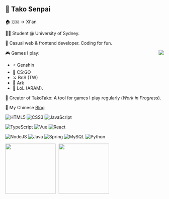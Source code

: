 ## 🐙 Tako Senpai

🏠 🇨🇳 -> Xi'an

🧑‍🎓 Student @ University of Sydney.

🌈 Casual web & frontend developer. Coding for fun.

<img align="right" src="https://count.getloli.com/get/@takosenpai2687?theme=moebooru">

🎮 Games I play:

-   ⭐ Genshin
-   🔫 CS:GO
-   ⚔️ BnS (TW)
-   🦕 Ark
-   🗼 LoL (ARAM).

🐙 Creator of [TakoTako](https://tako-tako.netlify.app/): A tool for games I play regularly (_Work in Progress_).

📓 My Chinese [Blog](https://takosenpai2687.github.io/)

![HTML5](https://img.shields.io/badge/html5-%23E34F26.svg?style=for-the-badge&logo=html5&logoColor=white)
![CSS3](https://img.shields.io/badge/css3-%231572B6.svg?style=for-the-badge&logo=css3&logoColor=white)
![JavaScript](https://img.shields.io/badge/javascript-%23323330.svg?style=for-the-badge&logo=javascript&logoColor=%23F7DF1E)

![TypeScript](https://img.shields.io/badge/typescript-%23007ACC.svg?style=for-the-badge&logo=typescript&logoColor=white)
![Vue](https://img.shields.io/badge/Vue.js-35495E?style=for-the-badge&logo=vuedotjs&logoColor=white)
![React](https://img.shields.io/badge/react-%2320232a.svg?style=for-the-badge&logo=react&logoColor=%2361DAFB)

![NodeJS](https://img.shields.io/badge/node.js-6DA55F?style=for-the-badge&logo=node.js&logoColor=white)
![Java](https://img.shields.io/badge/java-%23ED8B00.svg?style=for-the-badge&logo=java&logoColor=white)
![Spring](https://img.shields.io/badge/spring-%236DB33F.svg?style=for-the-badge&logo=spring&logoColor=white)
![MySQL](https://img.shields.io/badge/mysql-%2300f.svg?style=for-the-badge&logo=mysql&logoColor=white)
![Python](https://img.shields.io/badge/python-3670A0?style=for-the-badge&logo=python&logoColor=ffdd54)

<div style="display: flex; flex-wrap: wrap; gap: .6rem; justify-content: flex-start; align-items: center;">
    <img style="height: 10rem;" src="https://github-readme-streak-stats.herokuapp.com/?user=takosenpai2687&theme=default&hide_border=true&ring=FF9800">
    <img style="height: 10rem;" src="https://github-readme-stats.vercel.app/api?username=takosenpai2687&theme=github&hide_border=true&include_all_commits=true&count_private=true&ring_color=FF9800">
</div>
